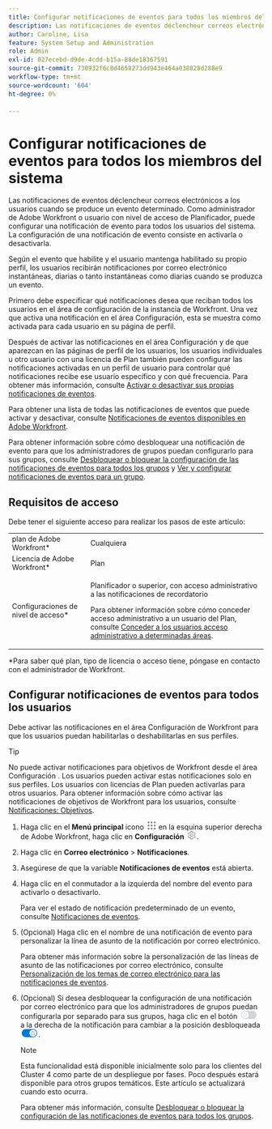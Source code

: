 ```yaml
---
title: Configurar notificaciones de eventos para todos los miembros del sistema
description: Las notificaciones de eventos déclencheur correos electrónicos a los usuarios cuando se produce un evento determinado. Como administrador de Adobe Workfront o usuario con nivel de acceso de Planificador, puede configurar una notificación de evento para todos los usuarios del sistema. La configuración de una notificación de evento consiste en activarla o desactivarla.
author: Caroline, Lisa
feature: System Setup and Administration
role: Admin
exl-id: 027ecebd-d9de-4cdd-b15a-88de18367591
source-git-commit: 730932f6c8d4658273dd943e464a038828d288e9
workflow-type: tm+mt
source-wordcount: '604'
ht-degree: 0%

---
```


# Configurar notificaciones de eventos para todos los miembros del sistema

<!--DON'T DELETE, DRAFT OR HIDE THIS ARTICLE. IT IS LINKED TO THE PRODUCT, THROUGH THE CONTEXT SENSITIVE HELP LINKS-->

Las notificaciones de eventos déclencheur correos electrónicos a los usuarios cuando se produce un evento determinado. Como administrador de Adobe Workfront o usuario con nivel de acceso de Planificador, puede configurar una notificación de evento para todos los usuarios del sistema. La configuración de una notificación de evento consiste en activarla o desactivarla.

<!--Alina annotation on the word "all" in 2nd sentence: abive, drafted and remains QS only-->

Según el evento que habilite y el usuario mantenga habilitado su propio perfil, los usuarios recibirán notificaciones por correo electrónico instantáneas, diarias o tanto instantáneas como diarias cuando se produzca un evento.

Primero debe especificar qué notificaciones desea que reciban todos los usuarios en el área de configuración de la instancia de Workfront. Una vez que activa una notificación en el área Configuración, esta se muestra como activada para cada usuario en su página de perfil.

Después de activar las notificaciones en el área Configuración y de que aparezcan en las páginas de perfil de los usuarios, los usuarios individuales u otro usuario con una licencia de Plan también pueden configurar las notificaciones activadas en un perfil de usuario para controlar qué notificaciones recibe ese usuario específico y con qué frecuencia. Para obtener más información, consulte [Activar o desactivar sus propias notificaciones de eventos](../../../workfront-basics/using-notifications/activate-or-deactivate-your-own-event-notifications.md).

Para obtener una lista de todas las notificaciones de eventos que puede activar y desactivar, consulte [Notificaciones de eventos disponibles en Adobe Workfront](../../../administration-and-setup/manage-workfront/emails/event-notifications-available-in-wf.md).

Para obtener información sobre cómo desbloquear una notificación de evento para que los administradores de grupos puedan configurarlo para sus grupos, consulte [Desbloquear o bloquear la configuración de las notificaciones de eventos para todos los grupos](../../../administration-and-setup/manage-workfront/emails/unlock-configuration-of-event-notifications-for-groups.md) y [Ver y configurar notificaciones de eventos para un grupo](../../../administration-and-setup/manage-groups/create-and-manage-groups/view-and-configure-event-notifications-group.md).

## Requisitos de acceso

Debe tener el siguiente acceso para realizar los pasos de este artículo:

<table style="table-layout:auto"> 
 <col> 
 <col> 
 <tbody> 
  <tr> 
   <td role="rowheader">plan de Adobe Workfront*</td> 
   <td>Cualquiera</td> 
  </tr> 
  <tr> 
   <td role="rowheader">Licencia de Adobe Workfront*</td> 
   <td>Plan</td> 
  </tr> 
  <tr> 
   <td role="rowheader">Configuraciones de nivel de acceso*</td> 
   <td> <p>Planificador o superior, con acceso administrativo a las notificaciones de recordatorio</p> <p>Para obtener información sobre cómo conceder acceso administrativo a un usuario del Plan, consulte <a href="../../../administration-and-setup/add-users/configure-and-grant-access/grant-users-admin-access-certain-areas.md" class="MCXref xref">Conceder a los usuarios acceso administrativo a determinadas áreas</a>.</p> </td> 
  </tr> 
 </tbody> 
</table>

&#42;Para saber qué plan, tipo de licencia o acceso tiene, póngase en contacto con el administrador de Workfront.

## Configurar notificaciones de eventos para todos los usuarios

Debe activar las notificaciones en el área Configuración de Workfront para que los usuarios puedan habilitarlas o deshabilitarlas en sus perfiles.

>[!TIP]
>
>No puede activar notificaciones para objetivos de Workfront desde el área Configuración . Los usuarios pueden activar estas notificaciones solo en sus perfiles. Los usuarios con licencias de Plan pueden activarlas para otros usuarios. Para obtener información sobre cómo activar las notificaciones de objetivos de Workfront para los usuarios, consulte [Notificaciones: Objetivos](../../../workfront-basics/using-notifications/notifications-goals.md).

1. Haga clic en el **Menú principal** icono ![](assets/main-menu-icon.png) en la esquina superior derecha de Adobe Workfront, haga clic en **Configuración** ![](assets/gear-icon-settings.png).

1. Haga clic en **Correo electrónico** > **Notificaciones**.

1. Asegúrese de que la variable **Notificaciones de eventos** está abierta.
1. Haga clic en el conmutador a la izquierda del nombre del evento para activarlo o desactivarlo.

   Para ver el estado de notificación predeterminado de un evento, consulte [Notificaciones de eventos](../../../workfront-basics/using-notifications/event-notifications.md).

1. (Opcional) Haga clic en el nombre de una notificación de evento para personalizar la línea de asunto de la notificación por correo electrónico.

   Para obtener más información sobre la personalización de las líneas de asunto de las notificaciones por correo electrónico, consulte [Personalización de los temas de correo electrónico para las notificaciones de eventos](../../../administration-and-setup/manage-workfront/emails/custom-email-subjects-event-notification.md).

1. (Opcional) Si desea desbloquear la configuración de una notificación por correo electrónico para que los administradores de grupos puedan configurarla por separado para sus grupos, haga clic en el botón ![](assets/lock-toggle-button.png) a la derecha de la notificación para cambiar a la posición desbloqueada ![](assets/unlock-toggle-button.png).

   >[!NOTE]
   >
   >Esta funcionalidad está disponible inicialmente solo para los clientes del Cluster 4 como parte de un despliegue por fases. Poco después estará disponible para otros grupos temáticos. Este artículo se actualizará cuando esto ocurra.

   Para obtener más información, consulte [Desbloquear o bloquear la configuración de las notificaciones de eventos para todos los grupos](../../../administration-and-setup/manage-workfront/emails/unlock-configuration-of-event-notifications-for-groups.md).
